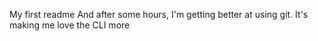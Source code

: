 My first readme
And after some hours, I'm getting better at using git. It's making me love the CLI more
